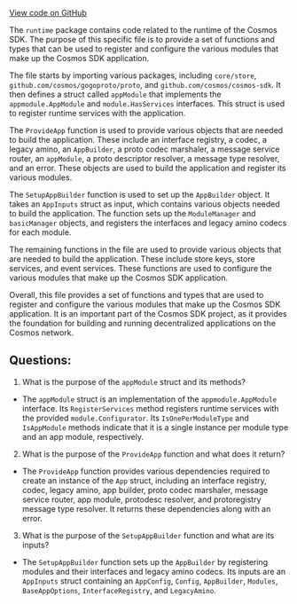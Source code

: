 [View code on GitHub](https://github.com/cosmos/cosmos-sdk/blob/main/runtime/module.go)

The `runtime` package contains code related to the runtime of the Cosmos SDK. The purpose of this specific file is to provide a set of functions and types that can be used to register and configure the various modules that make up the Cosmos SDK application.

The file starts by importing various packages, including `core/store`, `github.com/cosmos/gogoproto/proto`, and `github.com/cosmos/cosmos-sdk`. It then defines a struct called `appModule` that implements the `appmodule.AppModule` and `module.HasServices` interfaces. This struct is used to register runtime services with the application.

The `ProvideApp` function is used to provide various objects that are needed to build the application. These include an interface registry, a codec, a legacy amino, an `AppBuilder`, a proto codec marshaler, a message service router, an `appModule`, a proto descriptor resolver, a message type resolver, and an error. These objects are used to build the application and register its various modules.

The `SetupAppBuilder` function is used to set up the `AppBuilder` object. It takes an `AppInputs` struct as input, which contains various objects needed to build the application. The function sets up the `ModuleManager` and `basicManager` objects, and registers the interfaces and legacy amino codecs for each module.

The remaining functions in the file are used to provide various objects that are needed to build the application. These include store keys, store services, and event services. These functions are used to configure the various modules that make up the Cosmos SDK application.

Overall, this file provides a set of functions and types that are used to register and configure the various modules that make up the Cosmos SDK application. It is an important part of the Cosmos SDK project, as it provides the foundation for building and running decentralized applications on the Cosmos network.
## Questions: 
 1. What is the purpose of the `appModule` struct and its methods?
- The `appModule` struct is an implementation of the `appmodule.AppModule` interface. Its `RegisterServices` method registers runtime services with the provided `module.Configurator`. Its `IsOnePerModuleType` and `IsAppModule` methods indicate that it is a single instance per module type and an app module, respectively.

2. What is the purpose of the `ProvideApp` function and what does it return?
- The `ProvideApp` function provides various dependencies required to create an instance of the `App` struct, including an interface registry, codec, legacy amino, app builder, proto codec marshaler, message service router, app module, protodesc resolver, and protoregistry message type resolver. It returns these dependencies along with an error.

3. What is the purpose of the `SetupAppBuilder` function and what are its inputs?
- The `SetupAppBuilder` function sets up the `AppBuilder` by registering modules and their interfaces and legacy amino codecs. Its inputs are an `AppInputs` struct containing an `AppConfig`, `Config`, `AppBuilder`, `Modules`, `BaseAppOptions`, `InterfaceRegistry`, and `LegacyAmino`.